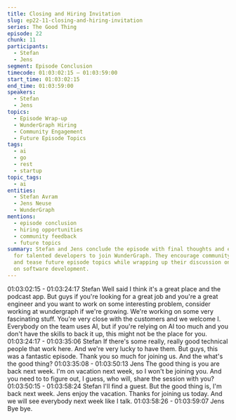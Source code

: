 ```yaml
---
title: Closing and Hiring Invitation
slug: ep22-11-closing-and-hiring-invitation
series: The Good Thing
episode: 22
chunk: 11
participants:
  - Stefan
  - Jens
segment: Episode Conclusion
timecode: 01:03:02:15 – 01:03:59:00
start_time: 01:03:02:15
end_time: 01:03:59:00
speakers:
  - Stefan
  - Jens
topics:
  - Episode Wrap-up
  - WunderGraph Hiring
  - Community Engagement
  - Future Episode Topics
tags:
  - ai
  - go
  - rest
  - startup
topic_tags:
  - ai
entities:
  - Stefan Avram
  - Jens Neuse
  - WunderGraph
mentions:
  - episode conclusion
  - hiring opportunities
  - community feedback
  - future topics
summary: Stefan and Jens conclude the episode with final thoughts and extend an invitation
  for talented developers to join WunderGraph. They encourage community engagement
  and tease future episode topics while wrapping up their discussion on AI's impact
  on software development.
---
```


01:03:02:15 - 01:03:24:17
Stefan
Well said I think it's a great place and the podcast app. But guys if you're looking for a great job
and you're a great engineer and you want to work on some interesting problem, consider
working at wundergraph if we're growing. We're working on some very fascinating stuff. You're
very close with the customers and we welcome I. Everybody on the team uses AI, but if you're
relying on AI too much and you don't have the skills to back it up, this might not be the place for
you.
01:03:24:17 - 01:03:35:06
Stefan
If there's some really, really good technical people that work here. And we're very lucky to have
them. But guys, this was a fantastic episode. Thank you so much for joining us. And the what's
the good thing?
01:03:35:08 - 01:03:50:13
Jens
The good thing is you are back next week. I'm on vacation next week, so I won't be joining you.
And you need to to figure out, I guess, who will, share the session with you?
01:03:50:15 - 01:03:58:24
Stefan
I'll find a guest. But the good thing is, I'm back next week. Jens enjoy the vacation. Thanks for
joining us today. And we will see everybody next week like I talk.
01:03:58:26 - 01:03:59:07
Jens
Bye bye.
